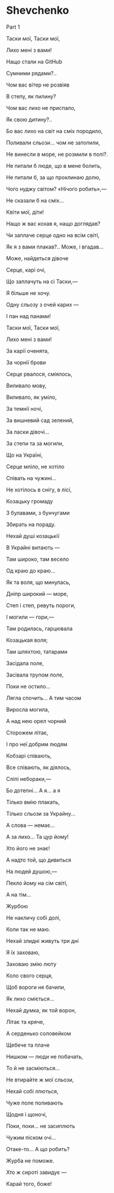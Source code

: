 # Shevchenko

Part 1

Таски мої, Таски мої, 

Лихо мені з вами! 

Нащо стали на GitHub 

Сумними рядами?.. 

Чом вас вітер не розвіяв 

В степу, як пилину? 

Чом вас лихо не приспало, 

Як свою дитину?..

Бо вас лихо на світ на сміх породило, 

Поливали сльози... чом не затопили, 

Не винесли в море, не розмили в полі?. 

Не питали б люде, що в мене болить, 

Не питали б, за що проклинаю долю, 

Чого нуджу світом? «Нічого робить»,— 

Не сказали б на сміх...

Квіти мої, діти! 

Нащо ж вас кохав я, нащо доглядав? 

Чи заплаче серце одно на всім світі, 

Як я з вами плакав?.. Може, і вгадав...

Може, найдеться дівоче 

Серце, карі очі, 

Що заплачуть на сі Таски,—  

Я більше не хочу. 

Одну сльозу з очей карих — 

І пан над панами! 

Таски мої, Таски мої, 

Лихо мені з вами!

За карії оченята, 

За чорнії брови 

Серце рвалося, сміялось, 

Виливало мову, 

Виливало, як уміло, 

За темнії ночі, 

За вишневий сад зелений, 

За ласки дівочі... 

За степи та за могили, 

Що на Україні, 

Серце мліло, не хотіло 

Співать на чужині... 

Не хотілось в снігу, в лісі, 

Козацьку громаду 

З булавами, з бунчугами 

Збирать на пораду. 

Нехай душі козацькії 

В Украйні витають — 

Там широко, там весело 

Од краю до краю... 

Як та воля, що минулась, 

Дніпр широкий — море, 

Степ і степ, ревуть пороги, 

І могили — гори,— 

Там родилась, гарцювала 

Козацькая воля; 

Там шляхтою, татарами 

Засідала поле, 

Засівала трупом поле,

Поки не остило... 

Лягла спочить... А тим часом 

Виросла могила, 

А над нею орел чорний 

Сторожем літає, 

І про неї добрим людям 

Кобзарі співають, 

Все співають, як діялось, 

Сліпі небораки,— 

Бо дотепні... А я... а я 

Тілько вмію плакать, 

Тілько сльози за Украйну... 

А слова — немає... 

А за лихо... Та цур йому! 

Хто його не знає! 

А надто той, що дивиться 

На людей душою,— 

Пекло йому на сім світі, 

А на тім... 

Журбою 

Не накличу собі долі, 

Коли так не маю. 

Нехай злидні живуть три дні 

Я їх заховаю, 

Заховаю змію люту 

Коло свого серця, 

Щоб вороги не бачили, 

Як лихо сміється... 

Нехай думка, як той ворон, 

Літає та кряче, 

А серденько соловейком 

Щебече та плаче 

Нишком — люди не побачать, 

То й не засміються... 

Не втирайте ж мої сльози, 

Нехай собі ллються, 

Чуже поле поливають 

Щодня і щоночі, 

Поки, поки... не засиплють 

Чужим піском очі... 

Отаке-то... А що робить? 

Журба не поможе. 

Хто ж сироті завидує — 

Карай того, боже!

